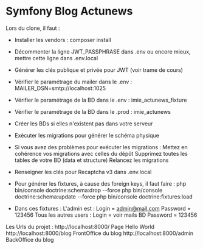 Symfony Blog Actunews
========================

Lors du clone, il faut :

- Installer les vendors : composer install

- Décommenter la ligne JWT_PASSPHRASE dans .env
    ou encore mieux, mettre cette ligne dans .env.local

- Générer les clés publique et privée pour JWT (voir trame de cours)

- Vérifier le paramétrage du mailer dans le .env :
    MAILER_DSN=smtp://localhost:1025

- Vérifier le paramétrage de la BD dans le .env : imie_actunews_fixture
- Vérifier le paramétrage de la BD dans le .prod : imie_actunews

- Créer les BDs si elles n'existent pas dans votre serveur

- Exécuter les migrations pour générer le schéma physique

- Si vous avez des problèmes pour exécuter les migrations :
    Mettez en cohérence vos migrations avec celles du dépôt
    Supprimez toutes les tables de votre BD (data et structure)
    Relancez les migrations

- Renseigner les clés pour Recaptcha v3 dans .env.local

- Pour générer les fixtures, à cause des foreign keys, il faut faire :
    php bin/console doctrine:schema:drop --force
    php bin/console doctrine:schema:update --force
    php bin/console doctrine:fixtures:load

- Dans ces fixtures :
    L'admin est :           Login = admin@mail.com  Password = 123456
    Tous les autres users : Login = voir mails BD   Password = 123456

Les Urls du projet :
    http://localhost:8000/          Page Hello World
    http://localhost:8000/blog      FrontOffice du blog
    http://localhost:8000/admin     BackOffice du blog
